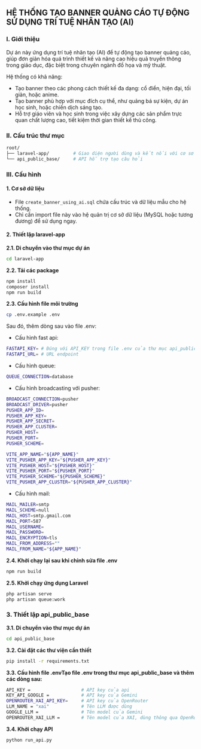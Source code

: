 ## HỆ THỐNG TẠO BANNER QUẢNG CÁO TỰ ĐỘNG SỬ DỤNG TRÍ TUỆ NHÂN TẠO (AI)

### I. Giới thiệu
Dự án này ứng dụng trí tuệ nhân tạo (AI) để tự động tạo banner quảng cáo, giúp đơn giản hóa quá trình thiết kế và nâng cao hiệu quả truyền thông trong giáo dục, đặc biệt trong chuyên ngành đồ họa và mỹ thuật.

Hệ thống có khả năng:
- Tạo banner theo các phong cách thiết kế đa dạng: cổ điển, hiện đại, tối giản, hoặc anime.
- Tạo banner phù hợp với mục đích cụ thể, như quảng bá sự kiện, dự án học sinh, hoặc chiến dịch sáng tạo.
- Hỗ trợ giáo viên và học sinh trong việc xây dựng các sản phẩm trực quan chất lượng cao, tiết kiệm thời gian thiết kế thủ công.

### II. Cấu trúc thư mục
```bash
root/
├── laravel-app/         # Giao diện người dùng và kết nối với cơ sở dữ liệu
└── api_public_base/     # API hỗ trợ tạo câu hỏi
```

### III. Cấu hình

#### 1. Cơ sở dữ liệu
- File `create_banner_using_ai.sql` chứa cấu trúc và dữ liệu mẫu cho hệ thống.
- Chỉ cần import file này vào hệ quản trị cơ sở dữ liệu (MySQL hoặc tương đương) để sử dụng ngay.

#### 2. Thiết lập laravel-app
**2.1. Di chuyển vào thư mục dự án**
```bash
cd laravel-app
```
**2.2. Tải các package**
```bash
npm install
composer install
npm run build
```
**2.3. Cấu hình file môi trường**
```bash
cp .env.example .env
```
Sau đó, thêm dòng sau vào file .env:
- Cấu hình fast api:
```bash
FASTAPI_KEY= # Đúng với API_KEY trong file .env của thư mục api_public_base
FASTAPI_URL= # URL endpoint
```
- Cấu hình queue:
```bash
QUEUE_CONNECTION=database
```
- Cấu hình broadcasting với pusher:
```bash
BROADCAST_CONNECTION=pusher
BROADCAST_DRIVER=pusher
PUSHER_APP_ID=
PUSHER_APP_KEY=
PUSHER_APP_SECRET=
PUSHER_APP_CLUSTER=
PUSHER_HOST=
PUSHER_PORT=
PUSHER_SCHEME=

VITE_APP_NAME="${APP_NAME}"
VITE_PUSHER_APP_KEY="${PUSHER_APP_KEY}"
VITE_PUSHER_HOST="${PUSHER_HOST}"
VITE_PUSHER_PORT="${PUSHER_PORT}"
VITE_PUSHER_SCHEME="${PUSHER_SCHEME}"
VITE_PUSHER_APP_CLUSTER="${PUSHER_APP_CLUSTER}"
```
- Cấu hình mail:
```bash
MAIL_MAILER=smtp
MAIL_SCHEME=null
MAIL_HOST=smtp.gmail.com
MAIL_PORT=587
MAIL_USERNAME=
MAIL_PASSWORD=
MAIL_ENCRYPTION=tls
MAIL_FROM_ADDRESS=""
MAIL_FROM_NAME="${APP_NAME}"
```
**2.4. Khởi chạy lại sau khi chỉnh sửa file .env**
```bash
npm run build
```
**2.5. Khởi chạy ứng dụng Laravel**
```bash
php artisan serve
php artisan queue:work
```
### 3. Thiết lập api_public_base
**3.1. Di chuyển vào thư mục dự án**
```bash
cd api_public_base
```
**3.2. Cài đặt các thư viện cần thiết**
```bash
pip install -r requirements.txt
```
**3.3. Cấu hình file .envTạo file .env trong thư mục api_public_base và thêm các dòng sau:**
```bash
API_KEY =                   # API key của api
KEY_API_GOOGLE =            # API key của Gemini
OPENROUTER_XAI_API_KEY=     # API key của OpenRouter
LLM_NAME = "xai"            # Tên LLM được dùng
GOOGLE_LLM =                # Tên model của Gemini
OPENROUTER_XAI_LLM =        # Tên model của XAI, dùng thông qua OpenRouter
```
**3.4. Khởi chạy API**
```bash
python run_api.py
```